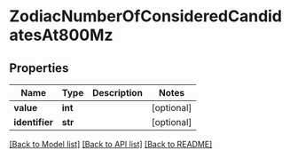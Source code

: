 # ZodiacNumberOfConsideredCandidatesAt800Mz

## Properties
Name | Type | Description | Notes
------------ | ------------- | ------------- | -------------
**value** | **int** |  | [optional] 
**identifier** | **str** |  | [optional] 

[[Back to Model list]](../README.md#documentation-for-models) [[Back to API list]](../README.md#documentation-for-api-endpoints) [[Back to README]](../README.md)

